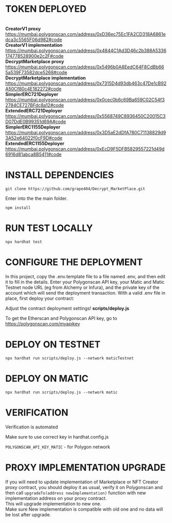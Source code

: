 # TOKEN DEPLOYED
<br/>**CreatorV1 proxy**<br/>
https://mumbai.polygonscan.com/address/0xD36ec75Ec1FA2CD318A6861edca3c5565F06d982#code
<br/>**CreatorV1 implementation**<br/>
https://mumbai.polygonscan.com/address/0x4844C1Ad3D46c2b388A5336174778528900e2c2F#code
<br/>**DecryptMarketplace proxy**<br/>
https://mumbai.polygonscan.com/address/0x5496b0A8EedC64F8CdBb665a539F73582dce5268#code
<br/>**DecryptMarketplace implementation**<br/>
https://mumbai.polygonscan.com/address/0x7315D4d93db463c47De1cB92A50Cf80c4E182272#code
<br/>**SimplerERC721Deployer**<br/>
https://mumbai.polygonscan.com/address/0x0cec0b6c69Ba659C02C54f32784CE727BFdc8a12#code
<br/>**ExtendedERC721Deployer**<br/>
https://mumbai.polygonscan.com/address/0x5568749C8936450C20015C3D07DdE0B99351d69A#code
<br/>**SimplerERC1155Deployer**<br/>
https://mumbai.polygonscan.com/address/0x3D5aE2dDfA780C71138829d93A52e64022f0cF9D#code
<br/>**ExtendedERC1155Deployer**<br/>
https://mumbai.polygonscan.com/address/0xEcD9F5DFB5829557221d49d6916d81abca8B5411#code


# INSTALL DEPENDENCIES

```shell
git clone https://github.com/grape404/Decrypt_MarketPlace.git
```

Enter into the the main folder.

```shell
npm install
```

# RUN TEST LOCALLY

```shell
npx hardhat test
```

# CONFIGURE THE DEPLOYMENT

In this project, copy the .env.template file to a file named .env, and then edit it to fill in the details. Enter your Polygonscan API key, your Matic and Matic Testnet node URL (eg from Alchemy or Infura), and the private key of the account which will send the deployment transaction. With a valid .env file in place, first deploy your contract:

Adjust the contract deployment settings!
<b>scripts/deploy.js</b>

To get the Etherscan and Polygonscan API key, go to
<a href="https://polygonscan.com/myapikey">https://polygonscan.com/myapikey </a>

# DEPLOY ON TESTNET

```shell
npx hardhat run scripts/deploy.js --network maticTestnet
```

# DEPLOY ON MATIC

```shell
npx hardhat run scripts/deploy.js --network matic
```

# VERIFICATION

Verification is automated

Make sure to use correct key in hardhat.config.js

`POLYGONSCAN_API_KEY_MATIC` - for Polygon network

# PROXY IMPLEMENTATION UPGRADE

If you will need to update implementation of Marketplace or NFT Creator proxy contract, you should deploy it as usual, verify it on Polygonscan and then call `upgradeTo(address newImplementation)` function with new implementation address on your proxy contract.
<br/>This will upgrade implementation to new one.
<br/>Make sure New implementation is compatible with old one and no data will be lost after upgrade.
 